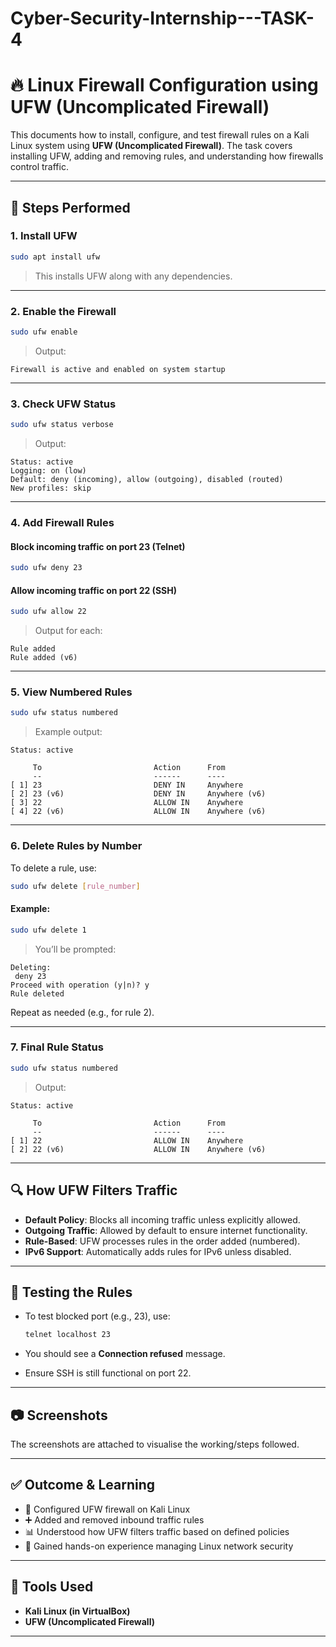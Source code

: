 # Cyber-Security-Internship---TASK-4

# 🔥 Linux Firewall Configuration using UFW (Uncomplicated Firewall)

This documents how to install, configure, and test firewall rules on a Kali Linux system using **UFW (Uncomplicated Firewall)**. The task covers installing UFW, adding and removing rules, and understanding how firewalls control traffic.

---


## 📌 Steps Performed

### 1. Install UFW

```bash
sudo apt install ufw
````

> This installs UFW along with any dependencies.

---

### 2. Enable the Firewall

```bash
sudo ufw enable
```

> Output:

```
Firewall is active and enabled on system startup
```

---

### 3. Check UFW Status

```bash
sudo ufw status verbose
```

> Output:

```
Status: active
Logging: on (low)
Default: deny (incoming), allow (outgoing), disabled (routed)
New profiles: skip
```

---

### 4. Add Firewall Rules

#### Block incoming traffic on port 23 (Telnet)

```bash
sudo ufw deny 23
```

#### Allow incoming traffic on port 22 (SSH)

```bash
sudo ufw allow 22
```

> Output for each:

```
Rule added
Rule added (v6)
```

---

### 5. View Numbered Rules

```bash
sudo ufw status numbered
```

> Example output:

```
Status: active

     To                         Action      From
     --                         ------      ----
[ 1] 23                         DENY IN     Anywhere
[ 2] 23 (v6)                    DENY IN     Anywhere (v6)
[ 3] 22                         ALLOW IN    Anywhere
[ 4] 22 (v6)                    ALLOW IN    Anywhere (v6)
```

---

### 6. Delete Rules by Number

To delete a rule, use:

```bash
sudo ufw delete [rule_number]
```

#### Example:

```bash
sudo ufw delete 1
```

> You’ll be prompted:

```
Deleting:
 deny 23
Proceed with operation (y|n)? y
Rule deleted
```

Repeat as needed (e.g., for rule 2).

---

### 7. Final Rule Status

```bash
sudo ufw status numbered
```

> Output:

```
Status: active

     To                         Action      From
     --                         ------      ----
[ 1] 22                         ALLOW IN    Anywhere
[ 2] 22 (v6)                    ALLOW IN    Anywhere (v6)
```

---

## 🔍 How UFW Filters Traffic

* **Default Policy**: Blocks all incoming traffic unless explicitly allowed.
* **Outgoing Traffic**: Allowed by default to ensure internet functionality.
* **Rule-Based**: UFW processes rules in the order added (numbered).
* **IPv6 Support**: Automatically adds rules for IPv6 unless disabled.

---

## 🧪 Testing the Rules

* To test blocked port (e.g., 23), use:

  ```bash
  telnet localhost 23
  ```
* You should see a **Connection refused** message.
* Ensure SSH is still functional on port 22.

---

## 📷 Screenshots

The screenshots are attached to visualise the working/steps followed.

---

## ✅ Outcome & Learning

* 🔐 Configured UFW firewall on Kali Linux
* ➕ Added and removed inbound traffic rules
* 📊 Understood how UFW filters traffic based on defined policies
* 🧠 Gained hands-on experience managing Linux network security

---

## 🧰 Tools Used

* **Kali Linux (in VirtualBox)**
* **UFW (Uncomplicated Firewall)**

---
